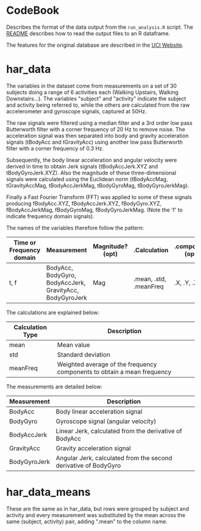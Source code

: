 # CodeBook

Describes the format of the data output from the `run_analysis.R` script. The [README](README.md) describes how to read the output files to an R dataframe.

The features for the original database are described in the [UCI Website](http://archive.ics.uci.edu/ml/datasets/Human+Activity+Recognition+Using+Smartphones).

# har_data
The variables in the dataset come from measurements on a set of 30 subjects doing a range of 6 activities each (Walking Upstairs, Walking Downstairs...). The variables "subject" and "activity" indicate the subject and activity being referred to, while the others are calculated from the raw accelerometer and gyroscope signals, captured at 50Hz.

The raw signals were filtered using a median filter and a 3rd order low pass Butterworth filter with a corner frequency of 20 Hz to remove noise. The acceleration signal was then separated into body and gravity acceleration signals (tBodyAcc and tGravityAcc) using another low pass Butterworth filter with a corner frequency of 0.3 Hz.

Subsequently, the body linear acceleration and angular velocity were derived in time to obtain Jerk signals (tBodyAccJerk.XYZ and tBodyGyroJerk.XYZ). Also the magnitude of these three-dimensional signals were calculated using the Euclidean norm (tBodyAccMag, tGravityAccMag, tBodyAccJerkMag, tBodyGyroMag, tBodyGyroJerkMag).

Finally a Fast Fourier Transform (FFT) was applied to some of these signals producing fBodyAcc.XYZ, fBodyAccJerk.XYZ, fBodyGyro.XYZ, fBodyAccJerkMag, fBodyGyroMag, fBodyGyroJerkMag. (Note the 'f' to indicate frequency domain signals). 

The names of the variables therefore follow the pattern:

| Time or Frequency domain  | Measurement | Magnitude? (opt) | .Calculation | .component (opt) |
| ----- | ------------------------------------------------------------ | --- | --- | --- |
| t, f  | BodyAcc, BodyGyro, BodyAccJerk, GravityAcc, BodyGyroJerk  | Mag | .mean, .std, .meanFreq | .X, .Y, .Z |

The calculations are explained below:

| Calculation Type | Description |
| --- | --- |
| mean | Mean value |
| std | Standard deviation |
| meanFreq | Weighted average of the frequency components to obtain a mean frequency |

The measurements are detailed below:

| Measurement | Description |
| --- | --- |
| BodyAcc | Body linear acceleration signal |
| BodyGyro | Gyroscope signal (angular velocity) |
| BodyAccJerk | Linear Jerk, calculated from the derivative of BodyAcc |
| GravityAcc | Gravity acceleration signal |
| BodyGyroJerk | Angular Jerk, calculated from the second derivative of BodyGyro |

# har_data_means

These are the same as in har_data, but rows were grouped by subject and activity and every measurement was substituted by the mean across the same (subject, activity) pair, adding ".mean" to the column name.